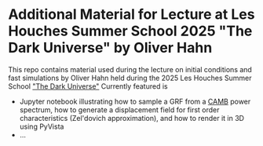 # Additional Material for Lecture at Les Houches Summer School 2025 "The Dark Universe" by Oliver Hahn

This repo contains material used during the lecture on initial conditions and fast simulations by Oliver Hahn held during the 2025 Les Houches Summer School ["The Dark Universe"](https://indico.iap.fr/event/25/)
Currently featured is
* Jupyter notebook illustrating how to sample a GRF from a [CAMB](https://camb.readthedocs.io/en/latest/) power spectrum, how to generate a displacement field for first order characteristics (Zel'dovich approximation), and how to render it in 3D using PyVista
* ...
